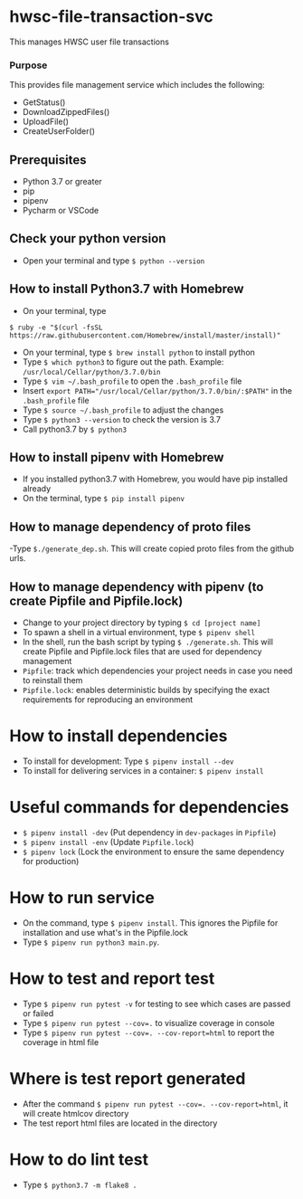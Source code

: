 # hwsc-file-transaction-svc
This manages HWSC user file transactions

### Purpose
This provides file management service which includes the following:
- GetStatus()
- DownloadZippedFiles()
- UploadFile()
- CreateUserFolder()

## Prerequisites
- Python 3.7 or greater
- pip
- pipenv
- Pycharm or VSCode

## Check your python version
- Open your terminal and type `$ python --version`

## How to install Python3.7 with Homebrew
- On your terminal, type 
```
$ ruby -e "$(curl -fsSL https://raw.githubusercontent.com/Homebrew/install/master/install)"
```
- On your terminal, type `$ brew install python` to install python 
- Type `$ which python3` to figure out the path. Example: `/usr/local/Cellar/python/3.7.0/bin`
- Type `$ vim ~/.bash_profile` to open the `.bash_profile` file
- Insert `export PATH="/usr/local/Cellar/python/3.7.0/bin/:$PATH"` in the `.bash_profile` file
- Type `$ source ~/.bash_profile` to adjust the changes
- Type `$ python3 --version` to check the version is 3.7
- Call python3.7 by `$ python3`

## How to install pipenv with Homebrew
- If you installed python3.7 with Homebrew, you would have pip installed already
- On the terminal, type `$ pip install pipenv` 

## How to manage dependency of proto files
-Type `$./generate_dep.sh`. This will create copied proto files from the github urls.

## How to manage dependency with pipenv (to create Pipfile and Pipfile.lock)
- Change to your project directory by typing `$ cd [project name]` 
- To spawn a shell in a virtual environment, type `$ pipenv shell`
- In the shell, run the bash script by typing `$ ./generate.sh`. This will create Pipfile and Pipfile.lock files that are used for dependency management
- `Pipfile`: track which dependencies your project needs in case you need to reinstall them
- `Pipfile.lock`: enables deterministic builds by specifying the exact requirements for reproducing an environment

# How to install dependencies
- To install for development: Type `$ pipenv install --dev`
- To install for delivering services in a container: `$ pipenv install`

# Useful commands for dependencies
- `$ pipenv install -dev` (Put dependency in `dev-packages` in `Pipfile`)
- `$ pipenv install -env` (Update `Pipfile.lock`)
- `$ pipenv lock` (Lock the environment to ensure the same dependency for production)

# How to run service
- On the command, type `$ pipenv install`. This ignores the Pipfile for installation and use what's in the Pipfile.lock
- Type `$ pipenv run python3 main.py`. 

# How to test and report test 
- Type `$ pipenv run pytest -v` for testing to see which cases are passed or failed
- Type `$ pipenv run pytest --cov=.` to visualize coverage in console
- Type `$ pipenv run pytest --cov=. --cov-report=html` to report the coverage in html file

# Where is test report generated
- After the command `$ pipenv run pytest --cov=. --cov-report=html`, it will create htmlcov directory
- The test report html files are located in the directory

# How to do lint test
- Type `$ python3.7 -m flake8 .`
